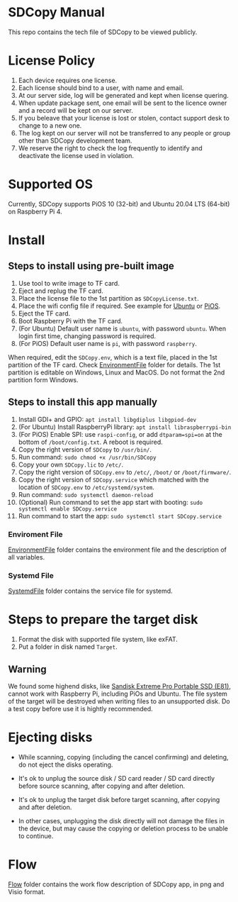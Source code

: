 # SDCopy Manual

This repo contains the tech file of SDCopy to be viewed publicly.

# License Policy

1. Each device requires one license.
1. Each license should bind to a user, with name and email.
1. At our server side, log will be generated and kept when license quering.
1. When update package sent, one email will be sent to the licence owner and a record will be kept on our server.
1. If you beleave that your license is lost or stolen, contact support desk to change to a new one.
1. The log kept on our server will not be transferred to any people or group other than SDCopy development team.
3. We reserve the right to check the log frequently to identify and deactivate the license used in violation.

# Supported OS

Currently, SDCopy supports PiOS 10 (32-bit) and Ubuntu 20.04 LTS (64-bit) on Raspberry Pi 4.

# Install

## Steps to install using pre-built image

1. Use tool to write image to TF card.
1. Eject and replug the TF card.
1. Place the license file to the 1st partition as ```SDCopyLicense.txt```.
1. Place the wifi config file if required. See example for [Ubuntu](https://ubuntu.com/tutorials/how-to-install-ubuntu-on-your-raspberry-pi#3-wifi-or-ethernet) or [PiOS](https://www.raspberrypi.org/documentation/configuration/wireless/headless.md).
1. Eject the TF card.
1. Boot Raspberry Pi with the TF card.
1. (For Ubuntu) Default user name is ```ubuntu```, with password ```ubuntu```. When login first time, changing password is required.
1. (For PiOS) Default user name is ```pi```, with password ```raspberry```.

When required, edit the ```SDCopy.env```, which is a text file, placed in the 1st partition of the TF card. Check [EnvironmentFile](EnvironmentFile) folder for details.
The 1st partition is editable on Windows, Linux and MacOS. Do not format the 2nd partition form Windows.

## Steps to install this app manually

1. Install GDI+ and GPIO: ```apt install libgdiplus libgpiod-dev```
1. (For Ubuntu) Install RaspberryPi library: ```apt install libraspberrypi-bin```
1. (For PiOS) Enable SPI: use ```raspi-config```, or add ```dtparam=spi=on``` at the bottom of ```/boot/config.txt```. A reboot is required.
1. Copy the right version of ```SDCopy``` to ```/usr/bin/```.
1. Run command: ```sudo chmod +x /usr/bin/SDCopy```
1. Copy your own ```SDCopy.lic``` to ```/etc/```.
1. Copy the right version of ```SDCopy.env``` to ```/etc/```, ```/boot/``` or ```/boot/firmware/```.
1. Copy the right version of ```SDCopy.service``` which matched with the location of ```SDCopy.env``` to ```/etc/systemd/system```.
1. Run command: ```sudo systemctl daemon-reload```
1. (Optional) Run command to set the app start with booting: ```sudo systemctl enable SDCopy.service```
1. Run command to start the app: ```sudo systemctl start SDCopy.service```

### Enviroment File
[EnvironmentFile](EnvironmentFile) folder contains the environment file and the description of all variables.

### Systemd File
[SystemdFile](SystemdFile) folder contains the service file for systemd.

# Steps to prepare the target disk

1. Format the disk with supported file system, like exFAT.
1. Put a folder in disk named ```Target```.

## Warning

We found some highend disks, like [Sandisk Extreme Pro Portable SSD (E81)](https://shop.westerndigital.com/products/portable-drives/sandisk-extreme-pro-usb-3-2-ssd), cannot work with Raspberry Pi, including PiOs and Ubuntu. The file system of the target will be destroyed when writing files to an unsupported disk. Do a test copy before use it is hightly recommended.

# Ejecting disks

* While scanning, copying (including the cancel confirming) and deleting, do not eject the disks operating.

* It's ok to unplug the source disk / SD card reader / SD card directly before source scanning, after copying and after deletion.

* It's ok to unplug the target disk before target scanning, after copying and after deletion.

* In other cases, unplugging the disk directly will not damage the files in the device, but may cause the copying or deletion process to be unable to continue.

# Flow
[Flow](Flow) folder contains the work flow description of SDCopy app, in png and Visio format.
